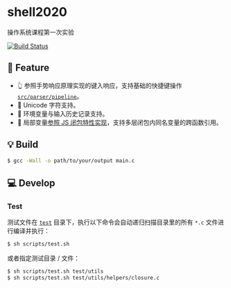 # shell2020

操作系统课程第一次实验

[![Build Status](https://travis-ci.com/imhele/shell2020.svg?branch=master)](https://travis-ci.com/imhele/shell2020)

## 🍕 Feature

- 👆 参照手势响应原理实现的键入响应，支持基础的快捷键操作 [`src/parser/pipeline`](https://github.com/imhele/shell2020/tree/master/src/parser/pipeline)。
- 🎨 Unicode 字符支持。
- 🌟 环境变量与输入历史记录支持。
- 💄 局部变量[参照 JS 闭包特性实现](https://github.com/imhele/blog/issues/7)，支持多层闭包内同名变量的跨函数引用。

## 💡 Build

```bash
$ gcc -Wall -o path/to/your/output main.c
```

## 💻 Develop

### Test

测试文件在 [`test`](https://github.com/imhele/shell2020/tree/master/test) 目录下，执行以下命令会自动递归扫描目录里的所有 `*.c` 文件进行编译并执行：

```bash
$ sh scripts/test.sh
```

或者指定测试目录 / 文件：

```bash
$ sh scripts/test.sh test/utils
$ sh scripts/test.sh test/utils/helpers/closure.c
```
